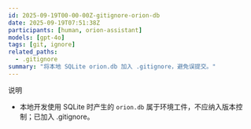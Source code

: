 ```yaml
---
id: 2025-09-19T00-00-00Z-gitignore-orion-db
date: 2025-09-19T07:51:38Z
participants: [human, orion-assistant]
models: [gpt-4o]
tags: [git, ignore]
related_paths:
  - .gitignore
summary: "将本地 SQLite orion.db 加入 .gitignore，避免误提交。"
---
```


说明
- 本地开发使用 SQLite 时产生的 `orion.db` 属于环境工件，不应纳入版本控制；已加入 .gitignore。
